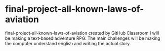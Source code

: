 # final-project-all-known-laws-of-aviation
final-project-all-known-laws-of-aviation created by GitHub Classroom
I will be making a text-based adventure RPG. 
The main challenges will be making the computer understand english and writing the actual story.

